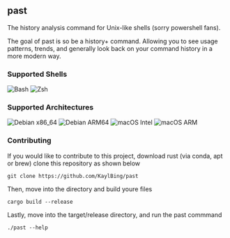 ## past

The history analysis command for Unix-like shells (sorry powershell fans).

The goal of past is so be a history+ command. Allowing you to see usage patterns, trends, and generally look back on your
command history in a more modern way.

### **Supported Shells**
![Bash](https://img.shields.io/badge/Shell-Bash-green?logo=gnu-bash)
![Zsh](https://img.shields.io/badge/Shell-Zsh-blue?logo=zsh)

### **Supported Architectures**
![Debian x86_64](https://img.shields.io/badge/Debian-x86__64-red?logo=debian)
![Debian ARM64](https://img.shields.io/badge/Debian-ARM64-red?logo=debian)
![macOS Intel](https://img.shields.io/badge/macOS-x86__64-black?logo=apple)
![macOS ARM](https://img.shields.io/badge/macOS-ARM64-black?logo=apple)

### **Contributing**
If you would like to contribute to this project, download rust (via conda, apt or brew) clone this repository as shown below

```
git clone https://github.com/KaylBing/past 
```

Then, move into the directory and build youre files
```
cargo build --release
```

Lastly, move into the target/release directory, and run the past commmand
```
./past --help
```
